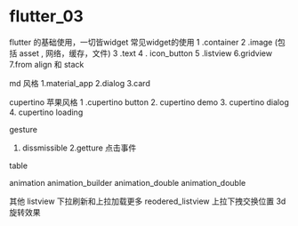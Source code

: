 # flutter_03

flutter 的基础使用，一切皆widget
常见widget的使用
1 .container
2 .image (包括 asset , 网络，缓存，文件)
3 .text
4 . icon_button
5 .listview
6.gridview
7.from
align 和 stack

md 风格
1.material_app
2.dialog
3.card

cupertino 苹果风格
1 .cupertino button
2. cupertino demo
3. cupertino dialog
4. cupertino loading

gesture
1. dissmissible
2.getture 点击事件

table

animation
animation_builder
animation_double
animation_double

其他
listview 下拉刷新和上拉加载更多
reodered_listview 上拉下拽交换位置
3d 旋转效果


